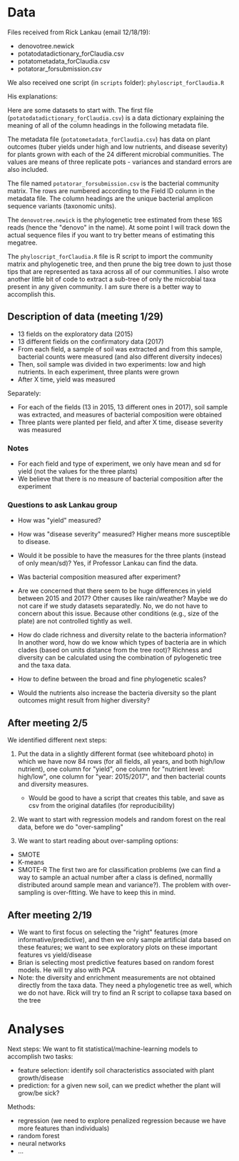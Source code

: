 # Data

Files received from Rick Lankau (email 12/18/19):
- denovotree.newick
- potatodatadictionary_forClaudia.csv
- potatometadata_forClaudia.csv
- potatorar_forsubmission.csv

We also received one script (in `scripts` folder): `phyloscript_forClaudia.R`

His explanations:

Here are some datasets to start with.
The first file (`potatodatadictionary_forClaudia.csv`) is a data dictionary explaining the meaning of all of the column headings in the following metadata file.

The metadata file (`potatometadata_forClaudia.csv`) has data on plant outcomes (tuber yields under high and low nutrients, and disease severity) for plants grown with each of the 24 different microbial communities. The values are means of three replicate pots - variances and standard errors are also included. 

The file named `potatorar_forsubmission.csv` is the bacterial community matrix. The rows are numbered according to the Field ID column in the metadata file. The column headings are the unique bacterial amplicon sequence variants (taxonomic units).

The `denovotree.newick` is the phylogenetic tree estimated from these 16S reads (hence the "denovo" in the name). At some point I will track down the actual sequence files if you want to try better means of estimating this megatree.

The `phyloscript_forClaudia.R` file is R script to import the community matrix and phylogenetic tree, and then prune the big tree down to just those tips that are represented as taxa across all of our communities. I also wrote another little bit of code to extract a sub-tree of only the microbial taxa present in any given community. I am sure there is a better way to accomplish this.

## Description of data (meeting 1/29)

- 13 fields on the exploratory data (2015)
- 13 different fields on the confirmatory data (2017)
- From each field, a sample of soil was extracted and from this sample, bacterial counts were measured (and also different diversity indeces)
- Then, soil sample was divided in two experiments: low and high nutrients. In each experiment, three plants were grown
- After X time, yield was measured

Separately:
- For each of the fields (13 in 2015, 13 different ones in 2017), soil sample was extracted, and measures of bacterial composition were obtained
- Three plants were planted per field, and after X time, disease severity was measured

### Notes
- For each field and type of experiment, we only have mean and sd for yield (not the values for the three plants)
- We believe that there is no measure of bacterial composition after the experiment

### Questions to ask Lankau group
- How was "yield" measured?
- How was "disease severity" measured?
Higher means more susceptible to disease. 
- Would it be possible to have the measures for the three plants (instead of only mean/sd)?
Yes, if Professor Lankau can find the data. 
- Was bacterial composition measured after experiment?
- Are we concerned that there seem to be huge differences in yield between 2015 and 2017? Other causes like rain/weather? Maybe we do not care if we study datasets separatedly. 
No, we do not have to concern about this issue. Because other conditions (e.g., size of the plate) are not controlled tightly as well. 

- How do clade richness and diversity relate to the bacteria information? In another word, how do we know which types of bacteria are in which clades (based on units distance from the tree root)?
Richness and diversity can be calculated using the combination of pylogenetic tree and the taxa data. 
- How to define between the broad and fine phylogenetic scales?
- Would the nutrients also increase the bacteria diversity so the plant outcomes might result from higher diversity? 

## After meeting 2/5
We identified different next steps:
1) Put the data in a slightly different format (see whiteboard photo) in which we have now 84 rows (for all fields, all years, and both high/low nutrient), one column for "yield", one column for "nutrient level: high/low", one column for "year: 2015/2017", and then bacterial counts and diversity measures.
    - Would be good to have a script that creates this table, and save as csv from the original datafiles (for reproducibility)

2) We want to start with regression models and random forest on the real data, before we do "over-sampling"

3) We want to start reading about over-sampling options:
- SMOTE
- K-means
- SMOTE-R
The first two are for classification problems (we can find a way to sample an actual number after a class is defined, normallly distributed around sample mean and variance?).
The problem with over-sampling is over-fitting. We have to keep this in mind.


## After meeting 2/19
- We want to first focus on selecting the "right" features (more informative/predictive), and then we only sample artificial data based on these features; we want to see exploratory plots on these important features vs yield/disease
- Brian is selecting most predictive features based on random forest models. He will try also with PCA
- Note: the diversity and enrichment measurements are not obtained directly from the taxa data. They need a phylogenetic tree as well, which we do not have. Rick will try to find an R script to collapse taxa based on the tree

# Analyses

Next steps: We want to fit statistical/machine-learning models to accomplish two tasks:
- feature selection: identify soil characteristics associated with plant growth/disease
- prediction: for a given new soil, can we predict whether the plant will grow/be sick?

Methods:
- regression (we need to explore penalized regression because we have more features than individuals)
- random forest
- neural networks
- ...
